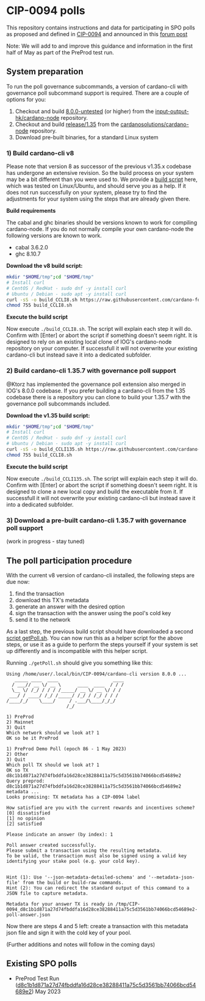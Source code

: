 # CIP-0094 polls

This repository contains instructions and data for participating in SPO polls as proposed and defined in [CIP-0094](https://github.com/cardano-foundation/CIPs/tree/cip-spo-polls/CIP-0094) and announced in this [forum post](https://forum.cardano.org/t/entering-voltaire-on-chain-poll-for-spos/117330)

Note: We will add to and improve this guidance and information in the first half of May as part of the PreProd test run.

## System preparation
To run the poll governance subcommands, a version of cardano-cli with governance poll subcommand support is required. There are a couple of options for you: 

1) Checkout and build [8.0.0-untested](https://github.com/input-output-hk/cardano-node/releases/tag/8.0.0-untested) (or higher) from the [input-output-hk/cardano-node](https://github.com/input-output-hk/cardano-node) repository. 
2) Checkout and build [release/1.35](https://github.com/CardanoSolutions/cardano-node/tree/release/1.35) from the [cardanosolutions/cardano-node](https://github.com/CardanoSolutionsCardanoSolutions/cardano-node) repository.
3) Download pre-built binaries, for a standard Linux system

### 1) Build cardano-cli v8
Please note that version 8 as successor of the previous v1.35.x codebase has undergone an extensive revision. So the build process on your system may be a bit different than you were used to. 
We provide a [build script](scripts/build_CCLI8.sh) here, which was tested on Linux/Ubuntu, and should serve you as a help. If it does not run successfully on your system, please try to find the adjustments for your system using the steps that are already given there. 

**Build requirements**

The cabal and ghc binaries should be versions known to work for compiling cardano-node. If you do not normally compile your own cardano-node the following versions are known to work.

* cabal 3.6.2.0
* ghc 8.10.7

**Download the v8 build script:**

```bash
mkdir "$HOME/tmp";cd "$HOME/tmp"
# Install curl
# CentOS / RedHat - sudo dnf -y install curl
# Ubuntu / Debian - sudo apt -y install curl
curl -sS -o build_CCLI8.sh https://raw.githubusercontent.com/cardano-foundation/CIP-0049-polls/main/scripts/build_CCLI8.sh
chmod 755 build_CCLI8.sh
```

**Execute the build script**

Now execute `./build_CCLI8.sh`. The script will explain each step it will do. Confirm with [Enter] or abort the script if something doesn't seem right. It is designed to rely on an existing local clone of IOG's cardano-node repository on your computer. If successfull it will not overwrite your existing cardano-cli but instead save it into a dedicated subfolder. 

### 2) Build cardano-cli 1.35.7 with governance poll support

@Ktorz has implemented the governance poll extension also merged in IOG's 8.0.0 codebase. If you prefer building a cardano-cli from the 1.35 codebase there is a repository you can clone to build your 1.35.7 with the governance poll subcommands included. 

**Download the v1.35 build script:**

```bash
mkdir "$HOME/tmp";cd "$HOME/tmp"
# Install curl
# CentOS / RedHat - sudo dnf -y install curl
# Ubuntu / Debian - sudo apt -y install curl
curl -sS -o build_CCLI135.sh https://raw.githubusercontent.com/cardano-foundation/CIP-0049-polls/main/scripts/build_CCLI135.sh
chmod 755 build_CCLI8.sh
```

**Execute the build script**

Now execute `./build_CCLI135.sh`. The script will explain each step it will do. Confirm with [Enter] or abort the script if something doesn't seem right. It is designed to clone a new local copy and build the executable from it. If successfull it will not overwrite your existing cardano-cli but instead save it into a dedicated subfolder. 

### 3) Download a pre-built cardano-cli 1.35.7 with governance poll support

(work in progress - stay tuned)


## The poll participation procedure

With the current v8 version of cardano-cli installed, the following steps are due now:
1) find the transaction
2) download this TX's metadata
3) generate an answer with the desired option
4) sign the transaction with the answer using the pool's cold key
5) send it to the network

As a last step, the previous build script should have downloaded a second [script getPoll.sh](scripts/getPoll.sh). You can now run this as a helper script for the above steps, or use it as a guide to perform the steps yourself if your system is set up differently and is incompatible with this helper script.

Running `./getPoll.sh` should give you something like this:

```
Using /home/user/.local/bin/CIP-0094/cardano-cli version 8.0.0 ...
   _____ ____  ____                    ____
  / ___// __ \/ __ \      ____  ____  / / /
  \__ \/ /_/ / / / /_____/ __ \/ __ \/ / /
 ___/ / ____/ /_/ /_____/ /_/ / /_/ / / /
/____/_/    \____/     / .___/\____/_/_/
                      /_/

1) PreProd
2) Mainnet
3) Quit
Which network should we look at? 1
OK so be it PreProd

1) PreProd Demo Poll (epoch 86 - 1 May 2023)
2) Other
3) Quit
Which poll TX should we look at? 1
OK so TX d8c1b1d871a27d74fbddfa16d28ce38288411a75c5d3561bb74066bcd54689e2
Query preprod: d8c1b1d871a27d74fbddfa16d28ce38288411a75c5d3561bb74066bcd54689e2 metadata ...
Looks promising: TX metadata has a CIP-0094 label

How satisfied are you with the current rewards and incentives scheme?
[0] dissatisfied
[1] no opinion
[2] satisfied

Please indicate an answer (by index): 1

Poll answer created successfully.
Please submit a transaction using the resulting metadata.
To be valid, the transaction must also be signed using a valid key
identifying your stake pool (e.g. your cold key).


Hint (1): Use '--json-metadata-detailed-schema' and '--metadata-json-file' from the build or build-raw commands.
Hint (2): You can redirect the standard output of this command to a JSON file to capture metadata.

Metadata for your answer TX is ready in /tmp/CIP-0094_d8c1b1d871a27d74fbddfa16d28ce38288411a75c5d3561bb74066bcd54689e2-poll-answer.json
```

Now there are steps 4 and 5 left: create a transaction with this metadata json file and sign it with the cold key of your pool. 

(Further additions and notes will follow in the coming days)

## Existing SPO polls

- PreProd Test Run ([d8c1b1d871a27d74fbddfa16d28ce38288411a75c5d3561bb74066bcd54689e2](networks/preprod/d8c1b1d871a27d74fbddfa16d28ce38288411a75c5d3561bb74066bcd54689e2/))  May 2023
